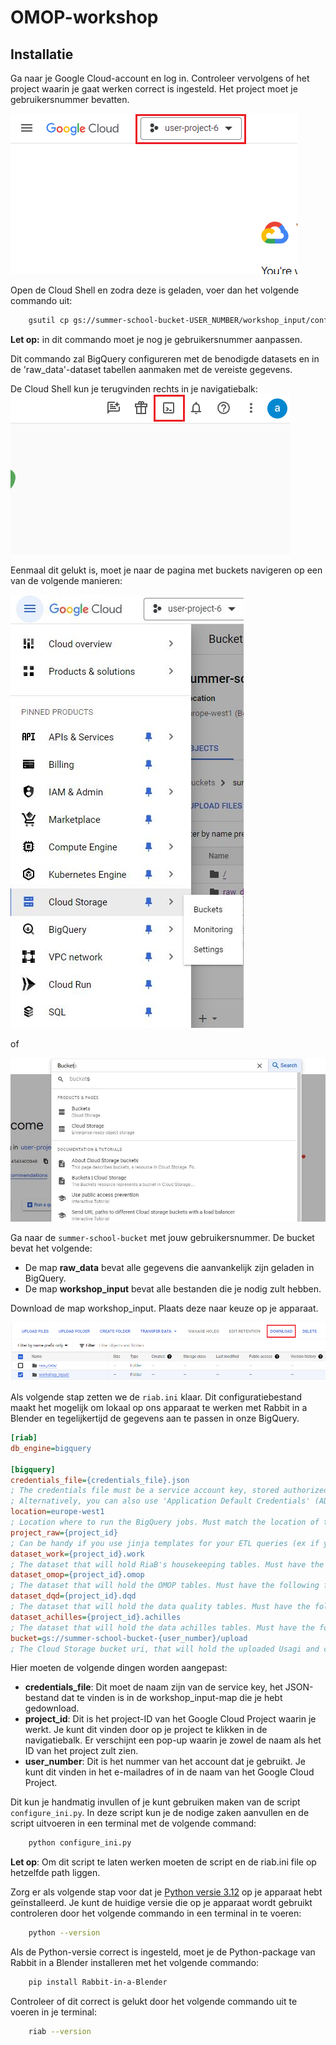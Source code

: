 # OMOP-workshop


## Installatie

Ga naar je Google Cloud-account en log in. Controleer vervolgens of het project waarin je gaat werken correct is ingesteld. Het project moet je gebruikersnummer bevatten.

![Ga naar of dat je het juiste project geselecteerd hebt](/static/check_project.png)

Open de Cloud Shell en zodra deze is geladen, voer dan het volgende commando uit:

```bash
    gsutil cp gs://summer-school-bucket-USER_NUMBER/workshop_input/configure_big_query.py - | python
```
**Let op:** in dit commando moet je nog je gebruikersnummer aanpassen.

Dit commando zal BigQuery configureren met de benodigde datasets en in de 'raw_data'-dataset tabellen aanmaken met de vereiste gegevens.

De Cloud Shell kun je terugvinden rechts in je navigatiebalk:
![Hier vind je de Cloud Shell terug](/static/open_cloud_shell.png)

Eenmaal dit gelukt is, moet je naar de pagina met buckets navigeren op een van de volgende manieren:

![Eerste manier om te navigeren naar de Buckets](/static/navigate_to_bucket_1.JPG)

of

![Tweede manier om te navigeren naar de Buckets](/static/navigate_to_bucket_2.JPG)

Ga naar de `summer-school-bucket` met jouw gebruikersnummer. De bucket bevat het volgende:

- De map **raw_data** bevat alle gegevens die aanvankelijk zijn geladen in BigQuery.
- De map **workshop_input** bevat alle bestanden die je nodig zult hebben.

Download de map workshop_input. Plaats deze naar keuze op je apparaat.

![Download de map workshop_input](/static/download_workshop_input.png)

Als volgende stap zetten we de `riab.ini` klaar. Dit configuratiebestand maakt het mogelijk om lokaal op ons apparaat te werken met Rabbit in a Blender en tegelijkertijd de gegevens aan te passen in onze BigQuery.

```ini
[riab]
db_engine=bigquery

[bigquery]
credentials_file={credentials_file}.json
; The credentials file must be a service account key, stored authorized user credentials, external account credentials, or impersonated service account credentials. (see https://google-auth.readthedocs.io/en/master/reference/google.auth.html#google.auth.load_credentials_from_file)
; Alternatively, you can also use 'Application Default Credentials' (ADC) (see https://cloud.google.com/sdk/gcloud/reference/auth/application-default/login)
location=europe-west1
; Location where to run the BigQuery jobs. Must match the location of the datasets used in the query. (important for GDPR)
project_raw={project_id}
; Can be handy if you use jinja templates for your ETL queries (ex if you are using development-staging-production environments). Must have the following format: PROJECT_ID
dataset_work={project_id}.work
; The dataset that will hold RiaB's housekeeping tables. Must have the following format: PROJECT_ID.DATASET_ID
dataset_omop={project_id}.omop
; The dataset that will hold the OMOP tables. Must have the following format: PROJECT_ID.DATASET_ID
dataset_dqd={project_id}.dqd
; The dataset that will hold the data quality tables. Must have the following format: PROJECT_ID.DATASET_ID
dataset_achilles={project_id}.achilles
; The dataset that will hold the data achilles tables. Must have the following format: PROJECT_ID.DATASET_ID
bucket=gs://summer-school-bucket-{user_number}/upload
; The Cloud Storage bucket uri, that will hold the uploaded Usagi and custom concept files. (the uri has format 'gs://{bucket_name}/{bucket_path}') 
```

Hier moeten de volgende dingen worden aangepast:

- **credentials_file**: Dit moet de naam zijn van de service key, het JSON-bestand dat te vinden is in de workshop_input-map die je hebt gedownload.
- **project_id**: Dit is het project-ID van het Google Cloud Project waarin je werkt. Je kunt dit vinden door op je project te klikken in de navigatiebalk. Er verschijnt een pop-up waarin je zowel de naam als het ID van het project zult zien.
- **user_number**: Dit is het nummer van het account dat je gebruikt. Je kunt dit vinden in het e-mailadres of in de naam van het Google Cloud Project.

Dit kun je handmatig invullen of je kunt gebruiken maken van de script `configure_ini.py`. In deze script kun je de nodige zaken aanvullen en de script uitvoeren in een terminal met de volgende command:

```bash
    python configure_ini.py
```
**Let op**: Om dit script te laten werken moeten de script en de riab.ini file op hetzelfde path liggen.

Zorg er als volgende stap voor dat je [Python versie 3.12](https://www.python.org/downloads/release/python-3120/) op je apparaat hebt geïnstalleerd. Je kunt de huidige versie die op je apparaat wordt gebruikt controleren door het volgende commando in een terminal in te voeren:

```bash
    python --version
```

Als de Python-versie correct is ingesteld, moet je de Python-package van Rabbit in a Blender installeren met het volgende commando:

```bash
    pip install Rabbit-in-a-Blender
```

Controleer of dit correct is gelukt door het volgende commando uit te voeren in je terminal:

```bash
    riab --version
```